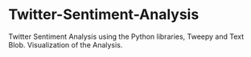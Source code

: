 # Twitter-Sentiment-Analysis
Twitter Sentiment Analysis using the Python libraries, Tweepy and Text Blob.
Visualization of the Analysis.
